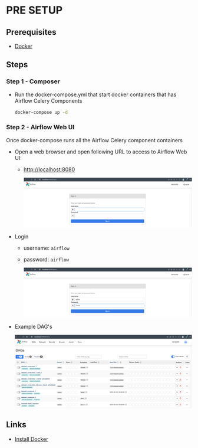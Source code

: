 # PRE SETUP

## Prerequisites

* [Docker][install_docker]

## Steps

### Step 1 - Composer

* Run the docker-compose.yml that start docker containers that has Airflow Celery Components

  ```sh
  docker-compose up -d
  ```

### Step 2 -  Airflow Web UI

Once docker-compose runs all the Airflow Celery component containers

* Open a web browser and open following URL to access to Airflow Web UI:
  * <http://localhost:8080>

    ![img](img/airflow-2.png)

* Login
  * username: `airflow`
  * password: `airflow`

    ![img](img/airflow-3.png)

* Example DAG's

  ![img](img/airflow-4.png)

## Links

* [Install Docker][install_docker]

[install_docker]: https://docs.docker.com/engine/install/
